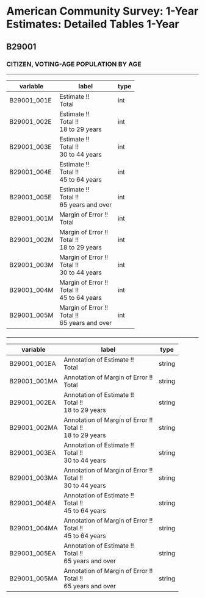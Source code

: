 # American Community Survey: 1-Year Estimates: Detailed Tables 1-Year

## B29001

### CITIZEN, VOTING-AGE POPULATION BY AGE

___

| variable | label | type |
| ----- | ----- | ----- |
| B29001_001E | Estimate !!<br>Total | int |
| B29001_002E | Estimate !!<br>Total !!<br>18 to 29 years | int |
| B29001_003E | Estimate !!<br>Total !!<br>30 to 44 years | int |
| B29001_004E | Estimate !!<br>Total !!<br>45 to 64 years | int |
| B29001_005E | Estimate !!<br>Total !!<br>65 years and over | int |
| B29001_001M | Margin of Error !!<br>Total | int |
| B29001_002M | Margin of Error !!<br>Total !!<br>18 to 29 years | int |
| B29001_003M | Margin of Error !!<br>Total !!<br>30 to 44 years | int |
| B29001_004M | Margin of Error !!<br>Total !!<br>45 to 64 years | int |
| B29001_005M | Margin of Error !!<br>Total !!<br>65 years and over | int |
### 

___

| variable | label | type |
| ----- | ----- | ----- |
| B29001_001EA | Annotation of Estimate !!<br>Total | string |
| B29001_001MA | Annotation of Margin of Error !!<br>Total | string |
| B29001_002EA | Annotation of Estimate !!<br>Total !!<br>18 to 29 years | string |
| B29001_002MA | Annotation of Margin of Error !!<br>Total !!<br>18 to 29 years | string |
| B29001_003EA | Annotation of Estimate !!<br>Total !!<br>30 to 44 years | string |
| B29001_003MA | Annotation of Margin of Error !!<br>Total !!<br>30 to 44 years | string |
| B29001_004EA | Annotation of Estimate !!<br>Total !!<br>45 to 64 years | string |
| B29001_004MA | Annotation of Margin of Error !!<br>Total !!<br>45 to 64 years | string |
| B29001_005EA | Annotation of Estimate !!<br>Total !!<br>65 years and over | string |
| B29001_005MA | Annotation of Margin of Error !!<br>Total !!<br>65 years and over | string |


